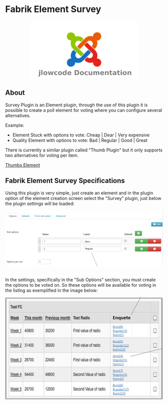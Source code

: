 # Fabrik Element Survey

<div align="center">
  <img src="../images/jlowcodelogo.png" width="350" />
</div>

## About

<p>Survey Plugin is an Element plugin, through the use of this plugin it is possible to create a poll element for voting where you can configure several alternatives.</p>

<p>Example: </p>
<ul>
    <li> 
        Element Stuck with options to vote: Cheap | Dear | Very expensive
    </li>
    <li>
        Quality Element with options to vote: Bad | Regular | Good | Great
    </li>
</ul>

<p>There is currently a similar plugin called "Thumb Plugin" but it only supports two alternatives for voting per item.</p>

[Thumbs Element](http://fabrikar.com/forums/index.php?wiki/thumbs-element/)

## Fabrik Element Survey Specifications

<p>Using this plugin is very simple, just create an element and in the plugin option of the element creation screen select the "Survey" plugin, just below the plugin settings will be loaded: </p>

<div align="center">
  <img src="../images/survey1.png" />
</div>

<br />

<p>In the settings, specifically in the "Sub Options" section, you must create the options to be voted on. So these options will be available for voting in the listing as exemplified in the image below: </p>

<div align="center">
  <img src="../images/survey2.png" />
</div>
